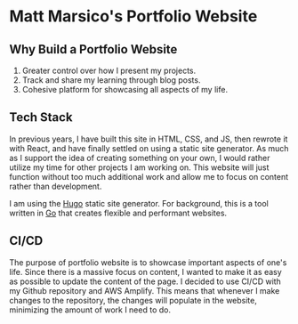 # Matt Marsico's Portfolio Website
## Why Build a Portfolio Website
1. Greater control over how I present my projects. 
2. Track and share my learning through blog posts.
3. Cohesive platform for showcasing all aspects of my life.

## Tech Stack
In previous years, I have built this site in HTML, CSS, and JS, then
rewrote it with React, and have finally settled on using a static site
generator. As much as I support the idea of creating something on your own,
I would rather utilize my time for other projects I am working on. This
website will just function without too much additional work and allow me to
focus on content rather than development.

I am using the [Hugo](https://gohugo.io/) static site generator. For background, this is a tool
written in [Go](https://go.dev/) that creates flexible and performant websites.

## CI/CD
The purpose of portfolio website is to showcase important aspects of one's life. Since there is
a massive focus on content, I wanted to make it as easy as possible to update the content of the page.
I decided to use CI/CD with my Github repository and AWS Amplify. This means that whenever I make
changes to the repository, the changes will populate in the website, minimizing the amount of work
I need to do.
